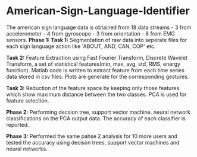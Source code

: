 # American-Sign-Language-Identifier

The american sign language data is obtained from 18 data streams - 3 from accelerometer - 4 from gyroscope - 3 from orientation - 8 from EMG sensors.
**Phase 1:**
**Task 1:**
  Segmentation of raw data into seperate files for each sign language action like 'ABOUT, AND, CAN, COP' etc. 

**Task 2:**
  Feature Extraction using Fast Fourier Transform, Discrete Wavelet Transform, a set of statistical features(min, max, avg, std, RMS, energy function). Matlab code is written to extract feature from each time series data stored in csv files. Plots are generate for the corresponding gestures.

**Task 3:**
  Reduction of the feature space by keeping only those features which show maximum distance between the two classes. PCA is used for feature selection. 

**Phase 2:**
Performing decsion tree,  support vector machine. neural network classifications on the PCA output data. The accuracy of each classifier is reported. 

**Phase 3:**
Performed the same pahse 2 analysis for 10 more users and tested the accuracy using decison trees, support vector machines and neural networks.
